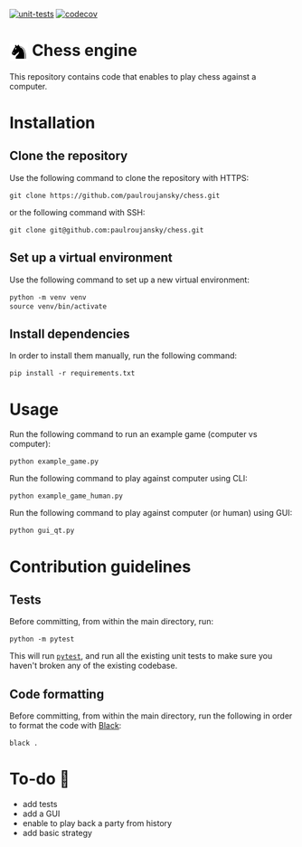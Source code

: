 [![unit-tests](https://github.com/paulroujansky/chess/actions/workflows/main.yml/badge.svg)](https://github.com/paulroujansky/chess/actions/workflows/main.yml)
[![codecov](https://codecov.io/gh/paulroujansky/chess/branch/master/graph/badge.svg)](https://codecov.io/gh/paulroujansky/chess)

# <img src="static/img/chess_pieces/black_knight.png" style="vertical-align:middle" height=33 /> <span style="">Chess engine</span>

This repository contains code that enables to play chess against a computer.

# Installation

## Clone the repository

Use the following command to clone the repository with HTTPS:

    git clone https://github.com/paulroujansky/chess.git

or the following command with SSH:

    git clone git@github.com:paulroujansky/chess.git


## Set up a virtual environment

Use the following command to set up a new virtual environment:

    python -m venv venv
    source venv/bin/activate


## Install dependencies

In order to install them manually, run the following command:

    pip install -r requirements.txt


# Usage

Run the following command to run an example game (computer vs computer):

    python example_game.py

Run the following command to play against computer using CLI:

    python example_game_human.py

Run the following command to play against computer (or human) using GUI:

    python gui_qt.py

# Contribution guidelines

## Tests

Before committing, from within the main directory, run:

    python -m pytest

This will run [`pytest`](https://docs.pytest.org/en/latest/), and run all the existing unit tests to make sure you haven't broken any of the existing codebase.

## Code formatting

Before committing, from within the main directory, run the following in order to format the code with [Black](https://github.com/psf/black):

    black .


# To-do :memo:
- add tests
- add a GUI
- enable to play back a party from history
- add basic strategy
